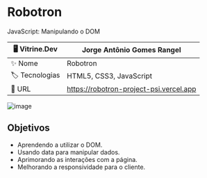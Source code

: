 # Robotron

JavaScript: Manipulando o DOM

| 🖥️ Vitrine.Dev |  Jorge Antônio Gomes Rangel   |
| -------------  | --- |
| :sparkles: Nome        | Robotron
| :label: Tecnologias | HTML5, CSS3, JavaScript
| :rocket: URL         | https://robotron-project-psi.vercel.app

<!-- Inserir imagem com a #vitrinedev ao final do link -->
![image](https://github.com/JorgeRangell/Robotron-Project/assets/101427212/a4a4a172-5de4-42f2-a306-8ce21e81e1f1)

## Objetivos

* Aprendendo a utilizar o DOM.
* Usando data para manipular dados.
* Aprimorando as interações com a página.
* Melhorando a responsividade para o cliente.
